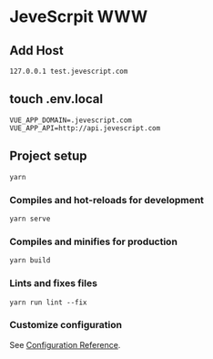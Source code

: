 # JeveScrpit WWW

## Add Host
```
127.0.0.1 test.jevescript.com
```

## touch .env.local
```
VUE_APP_DOMAIN=.jevescript.com
VUE_APP_API=http://api.jevescript.com
```

## Project setup
```
yarn
```

### Compiles and hot-reloads for development
```
yarn serve
```

### Compiles and minifies for production
```
yarn build
```

### Lints and fixes files
```
yarn run lint --fix
```

### Customize configuration
See [Configuration Reference](https://cli.vuejs.org/config/).
